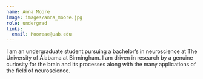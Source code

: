 ```yaml
---
name: Anna Moore
image: images/anna_moore.jpg
role: undergrad
links:
  email: Mooreae@uab.edu
---
```


I am an undergraduate student pursuing a bachelor’s in neuroscience at The University of Alabama at Birmingham. I am driven in research by a genuine curiosity for the brain and its processes along with the many applications of the field of neuroscience.
